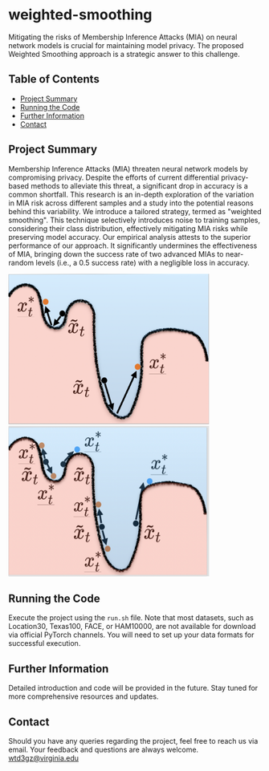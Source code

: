 # weighted-smoothing
Mitigating the risks of Membership Inference Attacks (MIA) on neural network models is crucial for maintaining model privacy. The proposed Weighted Smoothing approach is a strategic answer to this challenge.



## Table of Contents
- [Project Summary](#project-summary)
- [Running the Code](#running-the-code)
- [Further Information](#further-information)
- [Contact](#contact)

## Project Summary

Membership Inference Attacks (MIA) threaten neural network models by compromising privacy. Despite the efforts of current differential privacy-based methods to alleviate this threat, a significant drop in accuracy is a common shortfall. This research is an in-depth exploration of the variation in MIA risk across different samples and a study into the potential reasons behind this variability. We introduce a tailored strategy, termed as "weighted smoothing". This technique selectively introduces noise to training samples, considering their class distribution, effectively mitigating MIA risks while preserving model accuracy. Our empirical analysis attests to the superior performance of our approach. It significantly undermines the effectiveness of MIA, bringing down the success rate of two advanced MIAs to near-random levels (i.e., a 0.5 success rate) with a negligible loss in accuracy.
<p float="left">
<img src="https://github.com/BennyTMT/weighted-smoothing/blob/main/resource/ws.png" alt="Sample Image" width="400" height="300"/>
<img src="https://github.com/BennyTMT/weighted-smoothing/blob/main/resource/dp.png" alt="Sample Image" width="400" height="300"/>
</p>

## Running the Code

Execute the project using the `run.sh` file. Note that most datasets, such as Location30, Texas100, FACE, or HAM10000, are not available for download via official PyTorch channels. You will need to set up your data formats for successful execution.

## Further Information

Detailed introduction and code will be provided in the future. Stay tuned for more comprehensive resources and updates.

## Contact

Should you have any queries regarding the project, feel free to reach us via email. Your feedback and questions are always welcome.
wtd3gz@virginia.edu

